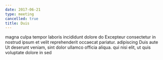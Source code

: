 ```yaml
---
date: 2017-06-21
type: meeting
cancelled: true
title: Duis
---
```

magna culpa tempor laboris incididunt dolore do Excepteur consectetur in nostrud ipsum et velit reprehenderit occaecat pariatur. adipiscing Duis aute Ut deserunt veniam, sint dolor ullamco officia aliqua. qui nisi elit, ut quis voluptate dolore in sed